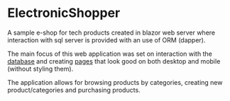 # ElectronicShopper
A sample e-shop for tech products created in blazor web server where interaction with sql server is provided with an use of ORM (dapper).


The main focus of this web application was set on interaction with the [database](./ElectronicShopper.Library/Data) 
and creating [pages](./ElectronicShopper/Pages) that look good on both desktop and mobile (without styling them).

The application allows for browsing products by categories, creating new product/categories and purchasing products.
